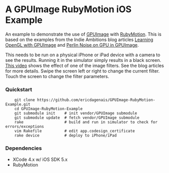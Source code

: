 # A GPUImage RubyMotion iOS Example

An example to demonstrate the use of [GPUImage][GI] with [RubyMotion][RM]. This is based on the examples from the Indie Ambitions blog articles [Learning OpenGL with GPUImage][IA] and [Perlin Noise on GPU in GPUImage][IA2].

This needs to be run on a physical iPhone or iPad device with a camera to see the results. Running it in the simulator simply results in a black screen. [This video][VI] shows the effect of one of the image filters. See the blog articles for more details. Swipe the screen left or right to change the current filter. Touch the screen to change the filter parameters.

### Quickstart

        git clone https://github.com/ericdagenais/GPUImage-RubyMotion-Example.git
        cd GPUImage-RubyMotion-Example
        git submodule init    # init vendor/GPUImage submodule
        git submodule update  # fetch vendor/GPUImage submodule
        rake                  # build and run in simulator to check for errors/exceptions
        vim Rakefile          # edit app.codesign_certificate
        rake device           # deploy to iPhone/iPad

### Dependencies

* XCode 4.x w/ iOS SDK 5.x
* RubyMotion

[GI]: https://github.com/BradLarson/GPUImage
[RM]: http://www.rubymotion.com/
[IA]: http://indieambitions.com/idevblogaday/learning-opengl-gpuimage/
[IA2]: http://indieambitions.com/idevblogaday/perlin-noise-gpu-gpuimage/
[VI]: http://www.youtube.com/watch?v=cThYM20wj_M
